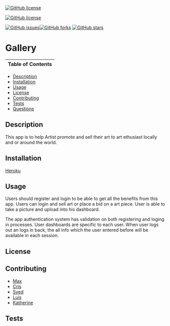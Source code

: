 [![GitHub license](https://img.shields.io/github/license/kthendavid04/gallery?style=plastic)](https://github.com/kthendavid04/gallery/blob/master/LICENSE/MIT)

[![GitHub license](https://img.shields.io/github/license/kthendavid04/gallery?style=plastic)](https://img.shields.io/badge/license-Apache_2.0-orange)

[![GitHub issues](https://img.shields.io/github/issues/kthendavid04/gallery?style=plastic)](https://github.com/kthendavid04/gallery/issues)[![GitHub forks](https://img.shields.io/github/forks/kthendavid04/gallery?style=plastic)](https://github.com/kthendavid04/gallery/network) [![GitHub stars](https://img.shields.io/github/stars/kthendavid04/gallery?style=plastic)](https://github.com/kthendavid04/gallery/stargazers)




# Gallery
 Table of Contents|
------------ | 
  * [Description](#description)
  * [Installation](#installation) 
  * [Usage](#usage)
  * [License](#license)
  * [Contributing](#contributing)
  * [Tests](#tests)
  * [Questions](#questions)

## Description
This app is to help Artist promote and sell their art to art ethusiast locally and or around the world.

## Installation
[Heroku](https://whispering-river-42546.herokuapp.com/)

## Usage
Users should register and login to be able to get all the benefits from this app. Users can login and sell art or place a bid on a art piece. User is able to take a picture and upload into his dashboard.

 The app authentication system has validation on both registering and loging in processes. User dashboards are specific to each user. 
 When user logs out an logs in back, the all info which the user entered before will be available in each session.

## License

## Contributing
* [Max](https://github.com/the64man1)
* [Cris](https://github.com/CrisC3)
* [Syed](https://github.com/rizvi5a)
* [Luis](https://github.com/CuevasLuis)
* [Katherine](https://github.com/kthendavid04)


## Tests







